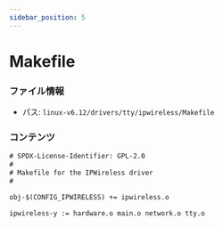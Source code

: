 ```yaml
---
sidebar_position: 5
---
```

# Makefile

### ファイル情報

- パス: `linux-v6.12/drivers/tty/ipwireless/Makefile`

### コンテンツ

```txt
# SPDX-License-Identifier: GPL-2.0
#
# Makefile for the IPWireless driver
#

obj-$(CONFIG_IPWIRELESS) += ipwireless.o

ipwireless-y := hardware.o main.o network.o tty.o


```
